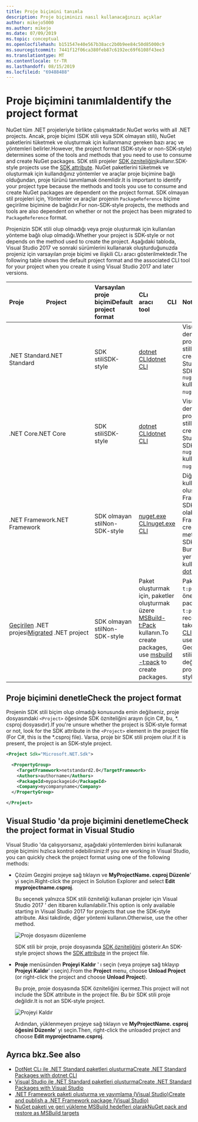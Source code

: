 ```yaml
---
title: Proje biçimini tanımla
description: Proje biçiminizi nasıl kullanacağınızı açıklar
author: mikejo5000
ms.author: mikejo
ms.date: 07/09/2019
ms.topic: conceptual
ms.openlocfilehash: b151547e40e567b38acc2b0b9ee84c50d85000c9
ms.sourcegitcommit: 7441f12f06ca380feb87c6192ec69f6108f43ee3
ms.translationtype: MT
ms.contentlocale: tr-TR
ms.lasthandoff: 08/15/2019
ms.locfileid: "69488488"
---
```

# <a name="identify-the-project-format"></a><span data-ttu-id="3b59a-103">Proje biçimini tanımla</span><span class="sxs-lookup"><span data-stu-id="3b59a-103">Identify the project format</span></span>

<span data-ttu-id="3b59a-104">NuGet tüm .NET projeleriyle birlikte çalışmaktadır.</span><span class="sxs-lookup"><span data-stu-id="3b59a-104">NuGet works with all .NET projects.</span></span> <span data-ttu-id="3b59a-105">Ancak, proje biçimi (SDK stili veya SDK olmayan stili), NuGet paketlerini tüketmek ve oluşturmak için kullanmanız gereken bazı araç ve yöntemleri belirler.</span><span class="sxs-lookup"><span data-stu-id="3b59a-105">However, the project format (SDK-style or non-SDK-style) determines some of the tools and methods that you need to use to consume and create NuGet packages.</span></span> <span data-ttu-id="3b59a-106">SDK stili projeler [SDK özniteliğini](/dotnet/core/tools/csproj#additions)kullanır.</span><span class="sxs-lookup"><span data-stu-id="3b59a-106">SDK-style projects use the [SDK attribute](/dotnet/core/tools/csproj#additions).</span></span> <span data-ttu-id="3b59a-107">NuGet paketlerini tüketmek ve oluşturmak için kullandığınız yöntemler ve araçlar proje biçimine bağlı olduğundan, proje türünü tanımlamak önemlidir.</span><span class="sxs-lookup"><span data-stu-id="3b59a-107">It is important to identify your project type because the methods and tools you use to consume and create NuGet packages are dependent on the project format.</span></span> <span data-ttu-id="3b59a-108">SDK olmayan stil projeleri için, Yöntemler ve araçlar projenin `PackageReference` biçime geçirilme biçimine de bağlıdır.</span><span class="sxs-lookup"><span data-stu-id="3b59a-108">For non-SDK-style projects, the methods and tools are also dependent on whether or not the project has been migrated to `PackageReference` format.</span></span>

<span data-ttu-id="3b59a-109">Projenizin SDK stili olup olmadığı veya proje oluşturmak için kullanılan yönteme bağlı olup olmadığı.</span><span class="sxs-lookup"><span data-stu-id="3b59a-109">Whether your project is SDK-style or not depends on the method used to create the project.</span></span> <span data-ttu-id="3b59a-110">Aşağıdaki tabloda, Visual Studio 2017 ve sonraki sürümlerini kullanarak oluşturduğunuzda projeniz için varsayılan proje biçimi ve ilişkili CLı aracı gösterilmektedir.</span><span class="sxs-lookup"><span data-stu-id="3b59a-110">The following table shows the default project format and the associated CLI tool for your project when you create it using Visual Studio 2017 and later versions.</span></span>

| <span data-ttu-id="3b59a-111">Proje&nbsp;&nbsp;&nbsp;&nbsp;&nbsp;&nbsp;&nbsp;&nbsp;&nbsp;&nbsp;&nbsp;&nbsp;&nbsp;&nbsp;</span><span class="sxs-lookup"><span data-stu-id="3b59a-111">Project&nbsp;&nbsp;&nbsp;&nbsp;&nbsp;&nbsp;&nbsp;&nbsp;&nbsp;&nbsp;&nbsp;&nbsp;&nbsp;&nbsp;</span></span> | <span data-ttu-id="3b59a-112">Varsayılan proje biçimi</span><span class="sxs-lookup"><span data-stu-id="3b59a-112">Default project format</span></span> | <span data-ttu-id="3b59a-113">CLı aracı&nbsp;&nbsp;&nbsp;&nbsp;&nbsp;&nbsp;&nbsp;&nbsp;&nbsp;</span><span class="sxs-lookup"><span data-stu-id="3b59a-113">CLI tool&nbsp;&nbsp;&nbsp;&nbsp;&nbsp;&nbsp;&nbsp;&nbsp;&nbsp;</span></span> | <span data-ttu-id="3b59a-114">Notlar</span><span class="sxs-lookup"><span data-stu-id="3b59a-114">Notes</span></span> |
|:------------- |:-------------|:-----|:-----|
| <span data-ttu-id="3b59a-115">.NET Standard</span><span class="sxs-lookup"><span data-stu-id="3b59a-115">.NET Standard</span></span> | <span data-ttu-id="3b59a-116">SDK stili</span><span class="sxs-lookup"><span data-stu-id="3b59a-116">SDK-style</span></span> | [<span data-ttu-id="3b59a-117">dotnet CLI</span><span class="sxs-lookup"><span data-stu-id="3b59a-117">dotnet CLI</span></span>](../install-nuget-client-tools.md#dotnetexe-cli) | <span data-ttu-id="3b59a-118">Visual Studio 2017 ' den önce oluşturulan projeler SDK olmayan stillerdir.</span><span class="sxs-lookup"><span data-stu-id="3b59a-118">Projects created prior to Visual Studio 2017 are non-SDK-style.</span></span> <span data-ttu-id="3b59a-119">CLI `nuget.exe` kullanın.</span><span class="sxs-lookup"><span data-stu-id="3b59a-119">Use `nuget.exe` CLI.</span></span> |
| <span data-ttu-id="3b59a-120">.NET Core</span><span class="sxs-lookup"><span data-stu-id="3b59a-120">.NET Core</span></span> | <span data-ttu-id="3b59a-121">SDK stili</span><span class="sxs-lookup"><span data-stu-id="3b59a-121">SDK-style</span></span> | [<span data-ttu-id="3b59a-122">dotnet CLI</span><span class="sxs-lookup"><span data-stu-id="3b59a-122">dotnet CLI</span></span>](../install-nuget-client-tools.md#dotnetexe-cli) | <span data-ttu-id="3b59a-123">Visual Studio 2017 ' den önce oluşturulan projeler SDK olmayan stillerdir.</span><span class="sxs-lookup"><span data-stu-id="3b59a-123">Projects created prior to Visual Studio 2017 are non-SDK-style.</span></span> <span data-ttu-id="3b59a-124">CLI `nuget.exe` kullanın.</span><span class="sxs-lookup"><span data-stu-id="3b59a-124">Use `nuget.exe` CLI.</span></span> |
| <span data-ttu-id="3b59a-125">.NET Framework</span><span class="sxs-lookup"><span data-stu-id="3b59a-125">.NET Framework</span></span> | <span data-ttu-id="3b59a-126">SDK olmayan stil</span><span class="sxs-lookup"><span data-stu-id="3b59a-126">Non-SDK-style</span></span> | [<span data-ttu-id="3b59a-127">nuget.exe CLI</span><span class="sxs-lookup"><span data-stu-id="3b59a-127">nuget.exe CLI</span></span>](../install-nuget-client-tools.md#nugetexe-cli) | <span data-ttu-id="3b59a-128">Diğer yöntemler kullanılarak oluşturulan .NET Framework projeleri SDK stilinde projeler olabilir.</span><span class="sxs-lookup"><span data-stu-id="3b59a-128">.NET Framework projects created using other methods may be SDK-style projects.</span></span> <span data-ttu-id="3b59a-129">Bunlar için bunun yerine [DotNet CLI](../install-nuget-client-tools.md#dotnetexe-cli) kullanın.</span><span class="sxs-lookup"><span data-stu-id="3b59a-129">For these, use [dotnet CLI](../install-nuget-client-tools.md#dotnetexe-cli) instead.</span></span> |
| <span data-ttu-id="3b59a-130">[Geçirilen](../consume-packages/migrate-packages-config-to-package-reference.md) .NET projesi</span><span class="sxs-lookup"><span data-stu-id="3b59a-130">[Migrated](../consume-packages/migrate-packages-config-to-package-reference.md) .NET project</span></span> | <span data-ttu-id="3b59a-131">SDK olmayan stil</span><span class="sxs-lookup"><span data-stu-id="3b59a-131">Non-SDK-style</span></span>| <span data-ttu-id="3b59a-132">Paket oluşturmak için, paketler oluşturmak üzere [MSBuild-t:Pack](../consume-packages/migrate-packages-config-to-package-reference.md#create-a-package-after-migration) kullanın.</span><span class="sxs-lookup"><span data-stu-id="3b59a-132">To create packages, use [msbuild -t:pack](../consume-packages/migrate-packages-config-to-package-reference.md#create-a-package-after-migration) to create packages.</span></span> | <span data-ttu-id="3b59a-133">Paket `msbuild -t:pack` oluşturmak için önerilir.</span><span class="sxs-lookup"><span data-stu-id="3b59a-133">To create packages, `msbuild -t:pack` is recommended.</span></span> <span data-ttu-id="3b59a-134">Aksi takdirde, [DotNet CLI](../install-nuget-client-tools.md#dotnetexe-cli)kullanın.</span><span class="sxs-lookup"><span data-stu-id="3b59a-134">Otherwise, use the [dotnet CLI](../install-nuget-client-tools.md#dotnetexe-cli).</span></span> <span data-ttu-id="3b59a-135">Geçirilen projeler SDK stilinde projeler değildir.</span><span class="sxs-lookup"><span data-stu-id="3b59a-135">Migrated projects are not SDK-style projects.</span></span> |

## <a name="check-the-project-format"></a><span data-ttu-id="3b59a-136">Proje biçimini denetle</span><span class="sxs-lookup"><span data-stu-id="3b59a-136">Check the project format</span></span>

<span data-ttu-id="3b59a-137">Projenin SDK stili biçim olup olmadığı konusunda emin değilseniz, proje dosyasındaki `<Project>` öğesinde SDK özniteliğini arayın (için C#, bu, \*. csproj dosyasıdır).</span><span class="sxs-lookup"><span data-stu-id="3b59a-137">If you're unsure whether the project is SDK-style format or not, look for the SDK attribute in the `<Project>` element in the project file (For C#, this is the \*.csproj file).</span></span> <span data-ttu-id="3b59a-138">Varsa, proje bir SDK stili projem olur.</span><span class="sxs-lookup"><span data-stu-id="3b59a-138">If it is present, the project is an SDK-style project.</span></span>

```xml
<Project Sdk="Microsoft.NET.Sdk">

  <PropertyGroup>
    <TargetFramework>netstandard2.0</TargetFramework>
    <Authors>authorname</Authors>
    <PackageId>mypackageid</PackageId>
    <Company>mycompanyname</Company>
  </PropertyGroup>

</Project>
```

## <a name="check-the-project-format-in-visual-studio"></a><span data-ttu-id="3b59a-139">Visual Studio 'da proje biçimini denetleme</span><span class="sxs-lookup"><span data-stu-id="3b59a-139">Check the project format in Visual Studio</span></span>

<span data-ttu-id="3b59a-140">Visual Studio 'da çalışıyorsanız, aşağıdaki yöntemlerden birini kullanarak proje biçimini hızlıca kontrol edebilirsiniz:</span><span class="sxs-lookup"><span data-stu-id="3b59a-140">If you are working in Visual Studio, you can quickly check the project format using one of the following methods:</span></span>

- <span data-ttu-id="3b59a-141">Çözüm Gezgini projeye sağ tıklayın ve **MyProjectName. csproj Düzenle**' yi seçin.</span><span class="sxs-lookup"><span data-stu-id="3b59a-141">Right-click the project in Solution Explorer and select **Edit myprojectname.csproj**.</span></span>

   <span data-ttu-id="3b59a-142">Bu seçenek yalnızca SDK stili özniteliği kullanan projeler için Visual Studio 2017 ' den itibaren kullanılabilir.</span><span class="sxs-lookup"><span data-stu-id="3b59a-142">This option is only available starting in Visual Studio 2017 for projects that use the SDK-style attribute.</span></span> <span data-ttu-id="3b59a-143">Aksi takdirde, diğer yöntemi kullanın.</span><span class="sxs-lookup"><span data-stu-id="3b59a-143">Otherwise, use the other method.</span></span>

   ![Proje dosyasını düzenleme](media/edit-project-file.png)

   <span data-ttu-id="3b59a-145">SDK stili bir proje, proje dosyasında [SDK özniteliğini](/dotnet/core/tools/csproj#additions) gösterir.</span><span class="sxs-lookup"><span data-stu-id="3b59a-145">An SDK-style project shows the [SDK attribute](/dotnet/core/tools/csproj#additions) in the project file.</span></span>
   
- <span data-ttu-id="3b59a-146">**Proje** menüsünden **Projeyi Kaldır** ' ı seçin (veya projeye sağ tıklayıp **Projeyi Kaldır**' ı seçin).</span><span class="sxs-lookup"><span data-stu-id="3b59a-146">From the **Project** menu, choose **Unload Project** (or right-click the project and choose **Unload Project**).</span></span>

   <span data-ttu-id="3b59a-147">Bu proje, proje dosyasında SDK özniteliğini içermez.</span><span class="sxs-lookup"><span data-stu-id="3b59a-147">This project will not include the SDK attribute in the project file.</span></span> <span data-ttu-id="3b59a-148">Bu bir SDK stili proje değildir.</span><span class="sxs-lookup"><span data-stu-id="3b59a-148">It is not an SDK-style project.</span></span>

   ![Projeyi Kaldır](media/unload-project.png)

   <span data-ttu-id="3b59a-150">Ardından, yüklenmeyen projeye sağ tıklayın ve **MyProjectName. csproj öğesini Düzenle**' yi seçin.</span><span class="sxs-lookup"><span data-stu-id="3b59a-150">Then, right-click the unloaded project and choose **Edit myprojectname.csproj**.</span></span>

## <a name="see-also"></a><span data-ttu-id="3b59a-151">Ayrıca bkz.</span><span class="sxs-lookup"><span data-stu-id="3b59a-151">See also</span></span>

- [<span data-ttu-id="3b59a-152">DotNet CLı ile .NET Standard paketleri oluşturma</span><span class="sxs-lookup"><span data-stu-id="3b59a-152">Create .NET Standard Packages with dotnet CLI</span></span>](../quickstart/create-and-publish-a-package-using-the-dotnet-cli.md)
- [<span data-ttu-id="3b59a-153">Visual Studio ile .NET Standard paketleri oluşturma</span><span class="sxs-lookup"><span data-stu-id="3b59a-153">Create .NET Standard Packages with Visual Studio</span></span>](../quickstart/create-and-publish-a-package-using-visual-studio.md)
- [<span data-ttu-id="3b59a-154">.NET Framework paketi oluşturma ve yayımlama (Visual Studio)</span><span class="sxs-lookup"><span data-stu-id="3b59a-154">Create and publish a .NET Framework package (Visual Studio)</span></span>](../quickstart/create-and-publish-a-package-using-visual-studio-net-framework.md)
- [<span data-ttu-id="3b59a-155">NuGet paketi ve geri yükleme MSBuild hedefleri olarak</span><span class="sxs-lookup"><span data-stu-id="3b59a-155">NuGet pack and restore as MSBuild targets</span></span>](../reference/msbuild-targets.md)

